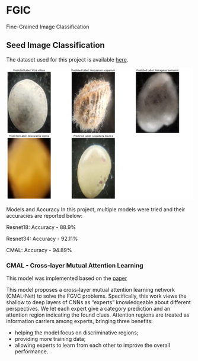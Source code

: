 # FGIC
Fine-Grained Image Classification

## Seed Image Classification
The dataset used for this project is available [here](https://www.nature.com/articles/s41597-024-03176-5#ref-CR30).

![Predicted Samples.](/assets/prediction.png)



Models and Accuracy
In this project, multiple models were tried and their accuracies are reported below:

Resnet18: Accuracy - 88.9%

Resnet34: Accuracy - 92.11%

CMAL: Accuracy - 94.89%

### CMAL - Cross-layer Mutual Attention Learning

This model was implemented based on the [paper](https://www.sciencedirect.com/science/article/pii/S0031320323002509) 

This model proposes a cross-layer mutual attention learning network (CMAL-Net) to solve the FGVC problems. Specifically, this work views the shallow to deep layers of CNNs as “experts” knowledgeable about different perspectives. We let each expert give a category prediction and an attention region indicating the found clues. Attention regions are treated as information carriers among experts, bringing three benefits: 
* helping the model focus on discriminative regions;
* providing more training data; 
* allowing experts to learn from each other to improve the overall performance. 